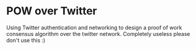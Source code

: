 # POW over Twitter
Using Twitter authentication and networking to design a proof of work consensus algorithm over the twitter network. Completely useless please don't use this :)
